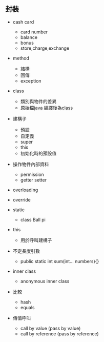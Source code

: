 ## 封裝

- cash card
  - card number
  - balance
  - bonus
  - store,charge,exchange

- method
  - 結構
  - 回傳
  - exception

- class
	- 類別與物件的差異
	- 原始檔java 編譯後為class

- 建構子
  - 預設
  - 自定義
  - super
  - this
  - 初始化時的預設值

- 操作物件內部資料
  - permission
  - getter setter

- overloading
- override
- static
  - class Ball pi
- this
  - 用於呼叫建構子

- 不定長度引數
  - public static int sum(int... numbers){}

- inner class
  - anonymous inner class

- 比較
  - hash
  - equals

- 傳值呼叫
  - call by value (pass by value)
  - call by reference (pass by reference)